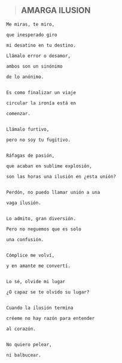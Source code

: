 > ## AMARGA ILUSION

```
Me miras, te miro,

que inesperado giro

mi desatino en tu destino.
```

```
Llámalo error o desamor,

ambos son un sinónimo

de lo anónimo.

```

```

Es como finalizar un viaje

circular la ironía está en

comenzar.

```

```

Llámalo furtivo,

pero no soy tu fugitivo.

```

```

Ráfagas de pasión,

que acaban en sublime explosión,

son las horas una ilusión en ¿esta unión?

```

```

Perdón, no puedo llamar unión a una

vaga ilusión.

```

```

Lo admito, gran diversión.

Pero no neguemos que es solo

una confusión.

```

```

Cómplice me volví,

y en amante me convertí.

```

```

Lo sé, olvide mi lugar

¿O capaz se te olvido su lugar?

```

```

Cuando la ilusión termina

créeme no hay razón para entender

al corazón.

```

```

No quiero pelear,

ni balbucear.

```

```

```
